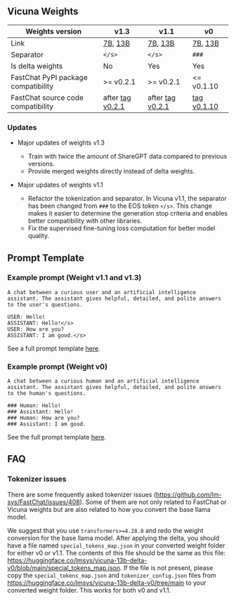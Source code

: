 ## Vicuna Weights

| Weights version | v1.3 | v1.1 | v0 |
| ---- | ---- | ---- | ---- |
| Link | [7B](https://huggingface.co/lmsys/vicuna-7b-v1.3), [13B](https://huggingface.co/lmsys/vicuna-13b-v1.3) | [7B](https://huggingface.co/lmsys/vicuna-7b-delta-v1.1), [13B](https://huggingface.co/lmsys/vicuna-13b-delta-v1.1) | [7B](https://huggingface.co/lmsys/vicuna-7b-delta-v0), [13B](https://huggingface.co/lmsys/vicuna-13b-delta-v0) |
| Separator | `</s>` | `</s>` | `###` |
| Is delta weights | No | Yes | Yes |
| FastChat PyPI package compatibility | >= v0.2.1 | >= v0.2.1 |<= v0.1.10 |
| FastChat source code compatibility | after [tag v0.2.1](https://github.com/lm-sys/FastChat/tree/v0.2.1) | after [tag v0.2.1](https://github.com/lm-sys/FastChat/tree/v0.2.1) | [tag v0.1.10](https://github.com/lm-sys/FastChat/tree/v0.1.10) |

### Updates
- Major updates of weights v1.3
  - Train with twice the amount of ShareGPT data compared to previous versions.
  - Provide merged weights directly instead of delta weights.

- Major updates of weights v1.1
  - Refactor the tokenization and separator. In Vicuna v1.1, the separator has been changed from `###` to the EOS token `</s>`. This change makes it easier to determine the generation stop criteria and enables better compatibility with other libraries.
  - Fix the supervised fine-tuning loss computation for better model quality.

## Prompt Template

### Example prompt (Weight v1.1 and v1.3)
```
A chat between a curious user and an artificial intelligence assistant. The assistant gives helpful, detailed, and polite answers to the user's questions.

USER: Hello!
ASSISTANT: Hello!</s>
USER: How are you?
ASSISTANT: I am good.</s>
```

See a full prompt template [here](https://github.com/lm-sys/FastChat/blob/daa2b9abe20597ebf34dc5df164d450456610c74/fastchat/conversation.py#L246-L259).

### Example prompt (Weight v0)
```
A chat between a curious human and an artificial intelligence assistant. The assistant gives helpful, detailed, and polite answers to the human's questions.

### Human: Hello!
### Assistant: Hello!
### Human: How are you?
### Assistant: I am good.
```

See the full prompt template [here](https://github.com/lm-sys/FastChat/blob/daa2b9abe20597ebf34dc5df164d450456610c74/fastchat/conversation.py#L198-L229).

## FAQ

### Tokenizer issues
There are some frequently asked tokenizer issues (https://github.com/lm-sys/FastChat/issues/408).
Some of them are not only related to FastChat or Vicuna weights but are also related to how you convert the base llama model.

We suggest that you use `transformers>=4.28.0` and redo the weight conversion for the base llama model.
After applying the delta, you should have a file named `special_tokens_map.json` in your converted weight folder for either v0 or v1.1.
The contents of this file should be the same as this file: https://huggingface.co/lmsys/vicuna-13b-delta-v0/blob/main/special_tokens_map.json.
If the file is not present, please copy the `special_tokens_map.json` and `tokenizer_config.json` files from https://huggingface.co/lmsys/vicuna-13b-delta-v0/tree/main to your converted weight folder. This works for both v0 and v1.1.
